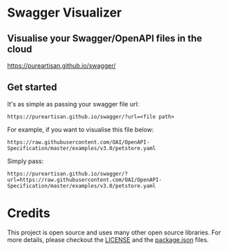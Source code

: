 # Swagger Visualizer
## Visualise your Swagger/OpenAPI files in the cloud

https://pureartisan.github.io/swagger/

## Get started

It's as simple as passing your swagger file url:

```
https://pureartisan.github.io/swagger/?url=<file path>
```

For example, if you want to visualise this file below:
```
https://raw.githubusercontent.com/OAI/OpenAPI-Specification/master/examples/v3.0/petstore.yaml
```
Simply pass:
```
https://pureartisan.github.io/swagger/?url=https://raw.githubusercontent.com/OAI/OpenAPI-Specification/master/examples/v3.0/petstore.yaml
```

# Credits

This project is open source and uses many other open source libraries. For more details, please checkout the [LICENSE](./LICENSE) and the [package.json](./package.json) files.